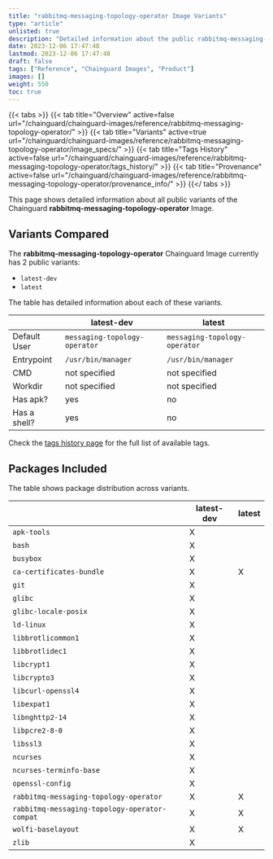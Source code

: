 ```yaml
---
title: "rabbitmq-messaging-topology-operator Image Variants"
type: "article"
unlisted: true
description: "Detailed information about the public rabbitmq-messaging-topology-operator Chainguard Image variants"
date: 2023-12-06 17:47:48
lastmod: 2023-12-06 17:47:48
draft: false
tags: ["Reference", "Chainguard Images", "Product"]
images: []
weight: 550
toc: true
---
```


{{< tabs >}}
{{< tab title="Overview" active=false url="/chainguard/chainguard-images/reference/rabbitmq-messaging-topology-operator/" >}}
{{< tab title="Variants" active=true url="/chainguard/chainguard-images/reference/rabbitmq-messaging-topology-operator/image_specs/" >}}
{{< tab title="Tags History" active=false url="/chainguard/chainguard-images/reference/rabbitmq-messaging-topology-operator/tags_history/" >}}
{{< tab title="Provenance" active=false url="/chainguard/chainguard-images/reference/rabbitmq-messaging-topology-operator/provenance_info/" >}}
{{</ tabs >}}

This page shows detailed information about all public variants of the Chainguard **rabbitmq-messaging-topology-operator** Image.

## Variants Compared
The **rabbitmq-messaging-topology-operator** Chainguard Image currently has 2 public variants: 

- `latest-dev`
- `latest`

The table has detailed information about each of these variants.

|              | latest-dev                    | latest                        |
|--------------|-------------------------------|-------------------------------|
| Default User | `messaging-topology-operator` | `messaging-topology-operator` |
| Entrypoint   | `/usr/bin/manager`            | `/usr/bin/manager`            |
| CMD          | not specified                 | not specified                 |
| Workdir      | not specified                 | not specified                 |
| Has apk?     | yes                           | no                            |
| Has a shell? | yes                           | no                            |

Check the [tags history page](/chainguard/chainguard-images/reference/rabbitmq-messaging-topology-operator/tags_history/) for the full list of available tags.

## Packages Included
The table shows package distribution across variants.

|                                               | latest-dev | latest |
|-----------------------------------------------|------------|--------|
| `apk-tools`                                   | X          |        |
| `bash`                                        | X          |        |
| `busybox`                                     | X          |        |
| `ca-certificates-bundle`                      | X          | X      |
| `git`                                         | X          |        |
| `glibc`                                       | X          |        |
| `glibc-locale-posix`                          | X          |        |
| `ld-linux`                                    | X          |        |
| `libbrotlicommon1`                            | X          |        |
| `libbrotlidec1`                               | X          |        |
| `libcrypt1`                                   | X          |        |
| `libcrypto3`                                  | X          |        |
| `libcurl-openssl4`                            | X          |        |
| `libexpat1`                                   | X          |        |
| `libnghttp2-14`                               | X          |        |
| `libpcre2-8-0`                                | X          |        |
| `libssl3`                                     | X          |        |
| `ncurses`                                     | X          |        |
| `ncurses-terminfo-base`                       | X          |        |
| `openssl-config`                              | X          |        |
| `rabbitmq-messaging-topology-operator`        | X          | X      |
| `rabbitmq-messaging-topology-operator-compat` | X          | X      |
| `wolfi-baselayout`                            | X          | X      |
| `zlib`                                        | X          |        |

